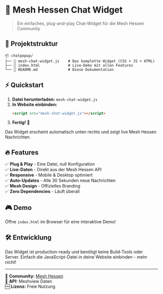 # 🚀 Mesh Hessen Chat Widget

> Ein einfaches, plug-and-play Chat-Widget für die Mesh Hessen Community

## 📁 Projektstruktur

```
📦 chatpopup/
├── 🎯 mesh-chat-widget.js    # Das komplette Widget (CSS + JS + HTML)
├── 📄 index.html             # Live-Demo mit allen Features  
└── 📘 README.md              # Diese Dokumentation
```

## ⚡ Quickstart

1. **Datei herunterladen:** `mesh-chat-widget.js`
2. **In Website einbinden:**
   ```html
   <script src="mesh-chat-widget.js"></script>
   ```
3. **Fertig!** 🎉

Das Widget erscheint automatisch unten rechts und zeigt live Mesh Hessen Nachrichten.

## 🔥 Features

✅ **Plug & Play** - Eine Datei, null Konfiguration  
✅ **Live-Daten** - Direkt aus der Mesh Hessen API  
✅ **Responsive** - Mobile & Desktop optimiert  
✅ **Auto-Updates** - Alle 30 Sekunden neue Nachrichten  
✅ **Mesh Design** - Offizielles Branding  
✅ **Zero Dependencies** - Läuft überall  

## 🎮 Demo

Öffne `index.html` im Browser für eine interaktive Demo!

## 🛠 Entwicklung

Das Widget ist production-ready und benötigt keine Build-Tools oder Server. Einfach die JavaScript-Datei in deine Website einbinden - mehr nicht!

---

💬 **Community:** [Mesh Hessen](https://meshhessen.de/)  
📡 **API:** Meshview Daten  
🆓 **Lizenz:** Freie Nutzung  